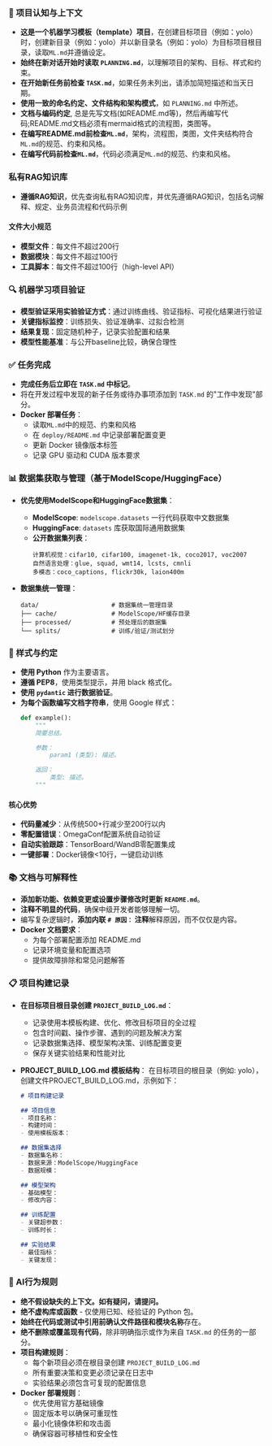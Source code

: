 ### 🔄 项目认知与上下文
- **这是一个机器学习模板（template）项目**，在创建目标项目（例如：yolo）时，创建新目录（例如：yolo）并以新目录名（例如：yolo）为目标项目根目录，读取`ML.md`并遵循设定。
- **始终在新对话开始时读取 `PLANNING.md`**，以理解项目的架构、目标、样式和约束。
- **在开始新任务前检查 `TASK.md`**，如果任务未列出，请添加简短描述和当天日期。
- **使用一致的命名约定、文件结构和架构模式**，如 `PLANNING.md` 中所述。
- **文档与编码约定**, 总是先写文档(如README.md等)，然后再编写代码;README.md文档必须有mermaid格式的流程图，类图等。
- **在编写README.md前检查`ML.md`**，架构，流程图，类图，文件夹结构符合`ML.md`的规范、约束和风格。
- **在编写代码前检查`ML.md`**，代码必须满足`ML.md`的规范、约束和风格。

### 私有RAG知识库
- **遵循RAG知识**，优先查询私有RAG知识库，并优先遵循RAG知识，包括名词解释、规定、业务员流程和代码示例


#### 文件大小规范
- **模型文件**：每文件不超过200行
- **数据模块**：每文件不超过100行
- **工具脚本**：每文件不超过100行（high-level API）


### 🔍 机器学习项目验证
- **模型验证采用实验验证方式**：通过训练曲线、验证指标、可视化结果进行验证
- **关键指标监控**：训练损失、验证准确率、过拟合检测
- **结果复现**：固定随机种子，记录实验配置和结果
- **模型性能基准**：与公开baseline比较，确保合理性

### ✅ 任务完成
- **完成任务后立即在 `TASK.md` 中标记**。
- 将在开发过程中发现的新子任务或待办事项添加到 `TASK.md` 的"工作中发现"部分。
- **Docker 部署任务**：
  - 读取`ML.md`中的规范、约束和风格
  - 在 `deploy/README.md` 中记录部署配置变更
  - 更新 Docker 镜像版本标签
  - 记录 GPU 驱动和 CUDA 版本要求

### 📊 数据集获取与管理（基于ModelScope/HuggingFace）
- **优先使用ModelScope和HuggingFace数据集**：
  - **ModelScope**: `modelscope.datasets` 一行代码获取中文数据集
  - **HuggingFace**: `datasets` 库获取国际通用数据集
  - **公开数据集列表**：
    ```
    计算机视觉：cifar10, cifar100, imagenet-1k, coco2017, voc2007
    自然语言处理：glue, squad, wmt14, lcsts, cmnli
    多模态：coco_captions, flickr30k, laion400m
    ```

- **数据集统一管理**：
  ```
  data/                    # 数据集统一管理目录
  ├── cache/               # ModelScope/HF缓存目录
  ├── processed/           # 预处理后的数据集
  └── splits/              # 训练/验证/测试划分
  ```

### 📎 样式与约定
- **使用 Python** 作为主要语言。
- **遵循 PEP8**，使用类型提示，并用 black 格式化。
- **使用 `pydantic` 进行数据验证**。
- **为每个函数编写文档字符串**，使用 Google 样式：
  ```python
  def example():
      """
      简要总结。

      参数：
          param1 (类型): 描述。

      返回：
          类型: 描述。
      """
  ```

#### 核心优势
- **代码量减少**：从传统500+行减少至200行以内
- **零配置错误**：OmegaConf配置系统自动验证
- **自动实验跟踪**：TensorBoard/WandB零配置集成
- **一键部署**：Docker镜像<10行，一键启动训练


### 📚 文档与可解释性
- **添加新功能、依赖变更或设置步骤修改时更新 `README.md`**。
- **注释不明显的代码**，确保中级开发者能够理解一切。
- 编写复杂逻辑时，**添加内联 `# 原因：` 注释**解释原因，而不仅仅是内容。
- **Docker 文档要求**：
  - 为每个部署配置添加 README.md
  - 记录环境变量和配置选项
  - 提供故障排除和常见问题解答

### 📋 项目构建记录
- **在目标项目根目录创建 `PROJECT_BUILD_LOG.md`**：
  - 记录使用本模板构建、优化、修改目标项目的全过程
  - 包含时间戳、操作步骤、遇到的问题及解决方案
  - 记录数据集选择、模型架构决策、训练配置变更
  - 保存关键实验结果和性能对比

- **PROJECT_BUILD_LOG.md 模板结构**：
  在目标项目的根目录（例如: yolo），创建文件PROJECT_BUILD_LOG.md，示例如下：
  ```markdown
  # 项目构建记录
  
  ## 项目信息
  - 项目名称：
  - 构建时间：
  - 使用模板版本：
  
  ## 数据集选择
  - 数据集名称：
  - 数据来源：ModelScope/HuggingFace
  - 数据规模：
  
  ## 模型架构
  - 基础模型：
  - 修改内容：
  
  ## 训练配置
  - 关键超参数：
  - 训练时长：
  
  ## 实验结果
  - 最佳指标：
  - 关键发现：
  ```

### 🧠 AI行为规则
- **绝不假设缺失的上下文。如有疑问，请提问。**
- **绝不虚构库或函数** - 仅使用已知、经验证的 Python 包。
- **始终在代码或测试中引用前确认文件路径和模块名称**存在。
- **绝不删除或覆盖现有代码**，除非明确指示或作为来自 `TASK.md` 的任务的一部分。
- **项目构建规则**：
  - 每个新项目必须在根目录创建 `PROJECT_BUILD_LOG.md`
  - 所有重要决策和变更必须记录在日志中
  - 实验结果必须包含可复现的配置信息
- **Docker 部署规则**：
  - 优先使用官方基础镜像
  - 固定版本号以确保可重现性
  - 最小化镜像体积和攻击面
  - 确保容器可移植性和安全性